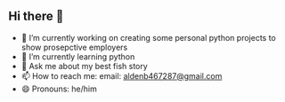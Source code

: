 ## Hi there 👋
- 🔭 I’m currently working on creating some personal python projects to show prosepctive employers
- 🌱 I’m currently learning python
- 💬 Ask me about my best fish story
- 📫 How to reach me: email: aldenb467287@gmail.com
- 😄 Pronouns: he/him

<!--
**AldenBlackman/AldenBlackman** is a ✨ _special_ ✨ repository because its `README.md` (this file) appears on your GitHub profile.

Here are some ideas to get you started:

- 🔭 I’m currently working on ...
- 🌱 I’m currently learning ...
- 👯 I’m looking to collaborate on ...
- 🤔 I’m looking for help with ...
- 💬 Ask me about ...
- 📫 How to reach me: ...
- 😄 Pronouns: ...
- ⚡ Fun fact: ...
-->
